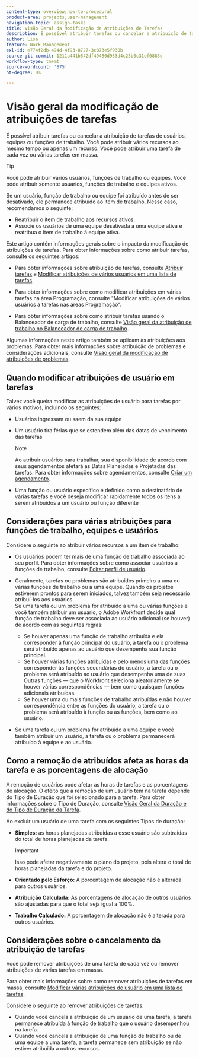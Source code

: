 ```yaml
---
content-type: overview;how-to-procedural
product-area: projects;user-management
navigation-topic: assign-tasks
title: Visão Geral da Modificação de Atribuições de Tarefas
description: É possível atribuir tarefas ou cancelar a atribuição de tarefas de usuários, equipes ou funções de trabalho. Você pode atribuir vários recursos ao mesmo tempo ou apenas um recurso. Você pode atribuir uma tarefa de cada vez ou várias tarefas em massa.
author: Lisa
feature: Work Management
exl-id: e774f2db-494d-4f93-8727-3c073e5f930b
source-git-commit: 1211a441b542df49480d933d4c25b0c31ef0883d
workflow-type: tm+mt
source-wordcount: '875'
ht-degree: 0%

---
```


# Visão geral da modificação de atribuições de tarefas

É possível atribuir tarefas ou cancelar a atribuição de tarefas de usuários, equipes ou funções de trabalho. Você pode atribuir vários recursos ao mesmo tempo ou apenas um recurso. Você pode atribuir uma tarefa de cada vez ou várias tarefas em massa.

>[!TIP]
>
>Você pode atribuir vários usuários, funções de trabalho ou equipes. Você pode atribuir somente usuários, funções de trabalho e equipes ativos.
>
>Se um usuário, função de trabalho ou equipe foi atribuído antes de ser desativado, ele permanece atribuído ao item de trabalho. Nesse caso, recomendamos o seguinte:
>
>* Reatribuir o item de trabalho aos recursos ativos.
>* Associe os usuários de uma equipe desativada a uma equipe ativa e reatribua o item de trabalho à equipe ativa.
>

Este artigo contém informações gerais sobre o impacto da modificação de atribuições de tarefas. Para obter informações sobre como atribuir tarefas, consulte os seguintes artigos:

* Para obter informações sobre atribuição de tarefas, consulte [Atribuir tarefas](../../../manage-work/tasks/assign-tasks/assign-tasks.md) e [Modificar atribuições de vários usuários em uma lista de tarefas](../../../manage-work/tasks/assign-tasks/modify-multiple-assignments-in-task-list.md).

* Para obter informações sobre como modificar atribuições em várias tarefas na área Programação, consulte &quot;Modificar atribuições de vários usuários a tarefas nas áreas Programação&quot;.
* Para obter informações sobre como atribuir tarefas usando o Balanceador de carga de trabalho, consulte [Visão geral da atribuição de trabalho no Balanceador de carga de trabalho](../../../resource-mgmt/workload-balancer/assign-work-in-workload-balancer.md).

Algumas informações neste artigo também se aplicam às atribuições aos problemas. Para obter mais informações sobre atribuição de problemas e considerações adicionais, consulte [Visão geral da modificação de atribuições de problemas](../../../manage-work/issues/manage-issues/modify-issue-assignments-overview.md).

## Quando modificar atribuições de usuário em tarefas

Talvez você queira modificar as atribuições de usuário para tarefas por vários motivos, incluindo os seguintes:

* Usuários ingressam ou saem da sua equipe
* Um usuário tira férias que se estendem além das datas de vencimento das tarefas

  >[!NOTE]
  >
  >Ao atribuir usuários para trabalhar, sua disponibilidade de acordo com seus agendamentos afetará as Datas Planejadas e Projetadas das tarefas. Para obter informações sobre agendamentos, consulte [Criar um agendamento](../../../administration-and-setup/set-up-workfront/configure-timesheets-schedules/create-schedules.md).

* Uma função ou usuário específico é definido como o destinatário de várias tarefas e você deseja modificar rapidamente todos os itens a serem atribuídos a um usuário ou função diferente

## Considerações para várias atribuições para funções de trabalho, equipes e usuários

Considere o seguinte ao atribuir vários recursos a um item de trabalho:

* Os usuários podem ter mais de uma função de trabalho associada ao seu perfil. Para obter informações sobre como associar usuários a funções de trabalho, consulte [Editar perfil de usuário](../../../administration-and-setup/add-users/create-and-manage-users/edit-a-users-profile.md).

* Geralmente, tarefas ou problemas são atribuídos primeiro a uma ou várias funções de trabalho ou a uma equipe. Quando os projetos estiverem prontos para serem iniciados, talvez também seja necessário atribuí-los aos usuários.\
  Se uma tarefa ou um problema for atribuído a uma ou várias funções e você também atribuir um usuário, o Adobe Workfront decide qual função de trabalho deve ser associada ao usuário adicional (se houver) de acordo com as seguintes regras:

   * Se houver apenas uma função de trabalho atribuída e ela corresponder à função principal do usuário, a tarefa ou o problema será atribuído apenas ao usuário que desempenha sua função principal.
   * Se houver várias funções atribuídas e pelo menos uma das funções corresponder às funções secundárias do usuário, a tarefa ou o problema será atribuído ao usuário que desempenha uma de suas Outras funções — que o Workfront seleciona aleatoriamente se houver várias correspondências — bem como quaisquer funções adicionais atribuídas.
   * Se houver uma ou mais funções de trabalho atribuídas e não houver correspondência entre as funções do usuário, a tarefa ou o problema será atribuído à função ou às funções, bem como ao usuário.

* Se uma tarefa ou um problema for atribuído a uma equipe e você também atribuir um usuário, a tarefa ou o problema permanecerá atribuído à equipe e ao usuário.

## Como a remoção de atribuídos afeta as horas da tarefa e as porcentagens de alocação

A remoção de usuários pode afetar as horas de tarefas e as porcentagens de alocação. O efeito que a remoção de um usuário tem na tarefa depende do Tipo de Duração que foi selecionado para a tarefa. Para obter informações sobre o Tipo de Duração, consulte [Visão Geral da Duração e do Tipo de Duração da Tarefa](../../../manage-work/tasks/taskdurtn/task-duration-and-duration-type.md).

Ao excluir um usuário de uma tarefa com os seguintes Tipos de duração:

* **Simples:** as horas planejadas atribuídas a esse usuário são subtraídas do total de horas planejadas da tarefa.

  >[!IMPORTANT]
  >
  >Isso pode afetar negativamente o plano do projeto, pois altera o total de horas planejadas da tarefa e do projeto.

* **Orientado pelo Esforço:** A porcentagem de alocação não é alterada para outros usuários.
* **Atribuição Calculada:** As porcentagens de alocação de outros usuários são ajustadas para que o total seja igual a 100%.
* **Trabalho Calculado:** A porcentagem de alocação não é alterada para outros usuários.

## Considerações sobre o cancelamento da atribuição de tarefas

Você pode remover atribuições de uma tarefa de cada vez ou remover atribuições de várias tarefas em massa.

Para obter mais informações sobre como remover atribuições de tarefas em massa, consulte [Modificar várias atribuições de usuário em uma lista de tarefas](../../../manage-work/tasks/assign-tasks/modify-multiple-assignments-in-task-list.md).

Considere o seguinte ao remover atribuições de tarefas:

* Quando você cancela a atribuição de um usuário de uma tarefa, a tarefa permanece atribuída à função de trabalho que o usuário desempenhou na tarefa.
* Quando você cancela a atribuição de uma função de trabalho ou de uma equipe a uma tarefa, a tarefa permanece sem atribuição se não estiver atribuída a outros recursos.
